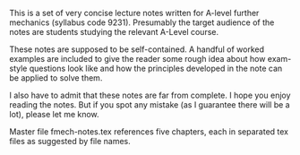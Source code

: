 This is a set of very concise lecture notes written for A-level further mechanics (syllabus code 9231). Presumably the target audience of the notes are students studying the relevant A-Level course. 

These notes are supposed to be self-contained. A handful of worked examples are included to give the reader some rough idea about how exam-style questions look like and how the principles developed in the note can be applied to solve them.

I also have to admit that these notes are far from complete. I hope you enjoy reading the notes. But if you spot any mistake (as I guarantee there will be a lot), please let me know.


Master file fmech-notes.tex references five chapters, each in separated tex files as suggested by file names.
